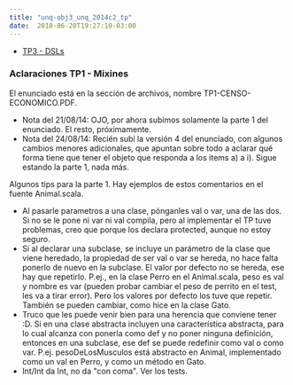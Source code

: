 ```yaml
---
title: "unq-obj3_unq_2014c2_tp"
date:  2018-06-20T19:27:10-03:00
---
```



* [TP3 - DSLs](tp-dsl-externo-planificacion-de-conferencia)

### Aclaraciones TP1 - Mixines
El enunciado está en la sección de archivos, nombre TP1-CENSO-ECONOMICO.PDF.

* Nota del 21/08/14: OJO, por ahora subimos solamente la parte 1 del enunciado. El resto, próximamente.
* Nota del 24/08/14: Recién subí la versión 4 del enunciado, con algunos cambios menores adicionales, que apuntan sobre todo a aclarar qué forma tiene que tener el objeto que responda a los items a) a i). 
Sigue estando la parte 1, nada más.

Algunos tips para la parte 1. Hay ejemplos de estos comentarios en el fuente Animal.scala.

* Al pasarle parametros a una clase, pónganles val o var, una de las dos. Si no se le pone ni var ni val compila, pero al implementar el TP tuve problemas, creo que porque los declara protected, aunque no estoy seguro.
* Si al declarar una subclase, se incluye un parámetro de la clase que viene heredado, la propiedad de ser val o var se hereda, no hace falta ponerlo de nuevo en la subclase. El valor por defecto no se hereda, ese hay que repetirlo.
P.ej., en la clase Perro en el Animal.scala, peso es val y nombre es var (pueden probar cambiar el peso de perrito en el test, les va a tirar error). Pero los valores por defecto los tuve que repetir. También se pueden cambiar, como hice en la clase Gato.
* Truco que les puede venir bien para una herencia que conviene tener :D. Si en una clase abstracta incluyen una característica abstracta, para lo cual alcanza con ponerla como def y no poner ninguna definición, entonces en una subclase, ese def se puede redefinir como val o como var.
P.ej. pesoDeLosMusculos está abstracto en Animal, implementado como un val en Perro, y como un método en Gato.
* Int/Int da Int, no da "con coma". Ver los tests.